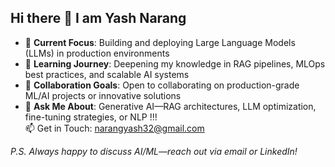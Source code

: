 ## Hi there 👋 I am Yash Narang

<!--
**Yash8745/Yash8745** is a ✨ _special_ ✨ repository because its `README.md` (this file) appears on your GitHub profile.

Here are some ideas to get you started:
-->

- 🔭 **Current Focus**: Building and deploying Large Language Models (LLMs) in production environments  
- 🌱 **Learning Journey**: Deepening my knowledge in RAG pipelines, MLOps best practices, and scalable AI systems  
- 👯 **Collaboration Goals**: Open to collaborating on production-grade ML/AI projects or innovative solutions  
- 💬 **Ask Me About**: Generative AI—RAG architectures, LLM optimization, fine-tuning strategies, or NLP !!!  
📫 Get in Touch: narangyash32@gmail.com 

*P.S. Always happy to discuss AI/ML—reach out via email or LinkedIn!*  



